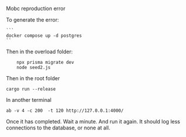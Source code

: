 Mobc reproduction error

To generate the error:

    ```
    docker compose up -d postgres
    ``

Then in the overload folder:

```
    npx prisma migrate dev
    node seed2.js
```

Then in the root folder

```
cargo run --release
```

In another terminal

```
ab -v 4 -c 200  -t 120 http://127.0.0.1:4000/

```

Once it has completed. Wait a minute. And run it again. It should log less connections to the database, or none at all.
